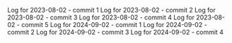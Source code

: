 Log for 2023-08-02 - commit 1
Log for 2023-08-02 - commit 2
Log for 2023-08-02 - commit 3
Log for 2023-08-02 - commit 4
Log for 2023-08-02 - commit 5
Log for 2024-09-02 - commit 1
Log for 2024-09-02 - commit 2
Log for 2024-09-02 - commit 3
Log for 2024-09-02 - commit 4
